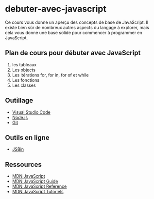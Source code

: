 # debuter-avec-javascript

Ce cours vous donne un aperçu des concepts de base de JavaScript. Il existe bien sûr de nombreux autres aspects du langage à explorer, mais cela vous donne une base solide pour commencer à programmer en JavaScript.

## Plan de cours pour débuter avec JavaScript

1. les tableaux
2. Les objects
3. Les itérations for, for in, for of et while
4. Les fonctions
4. Les classes

## Outillage

- [Visual Studio Code](https://code.visualstudio.com/)
- [Node.js](https://nodejs.org/en/)
- [Git](https://git-scm.com/downloads)

## Outils en ligne

- [JSBin](https://jsbin.com/?js,console)


## Ressources

- [MDN JavaScript](https://developer.mozilla.org/fr/docs/Web/JavaScript)
- [MDN JavaScript Guide](https://developer.mozilla.org/fr/docs/Web/JavaScript/Guide)
- [MDN JavaScript Reference](https://developer.mozilla.org/fr/docs/Web/JavaScript/Reference)
- [MDN JavaScript Tutoriels](https://developer.mozilla.org/fr/docs/Web/Tutorials)